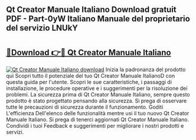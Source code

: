 ## Qt Creator Manuale Italiano Download gratuit PDF - Part-0yW Italiano Manuale del proprietario del servizio LNUkY

# <h2><a href="http://dfaczpf.blite.top/?on=Qt+Creator+Manuale+Italiano">🔗Download 👉🔴 Qt Creator Manuale Italiano</a></h2>

[![Qt Creator Manuale Italiano download](https://i.imgur.com/lujVjoI.png)](http://dfaczpf.blite.top/?on=Qt+Creator+Manuale+Italiano)
Inizia la padronanza del prodotto qui Scopri tutto il potenziale del tuo Qt Creator Manuale ItalianoD con questa guida per l'utente. Scopri le sue caratteristiche, i passaggi di installazione, le procedure operative e i suggerimenti per la risoluzione dei problemi. La sicurezza prima di Qt Creator Manuale Italiano, sempre questo prodotto è stato progettato pensando alla sicurezza. Si prega di osservare tutte le precauzioni di sicurezza durante il funzionamento. Goditi L'efficienza Dell'elenco delle funzionalità mentre usi il tuo nuovo Qt Creator Manuale Italiano. Si prega di tenerci aggiornati Qt Creator Manuale Italiano. Condividi i tuoi Feedback e suggerimenti per migliorare i nostri prodotti e servizi.
